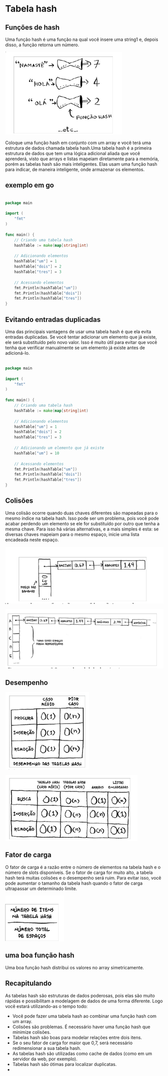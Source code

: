 # Tabela hash

## Funções de hash

Uma função hash é uma função na qual você insere uma string1 e, depois disso, a função retorna um número.


![alt text](image.png)


Coloque uma função hash em conjunto com um array e você terá uma estrutura de dados chamada tabela hash.Uma tabela hash é a primeira estrutura de dados que tem uma lógica adicional aliada que você aprenderá, visto que arrays e listas mapeiam diretamente para a memória, porém as tabelas hash são mais inteligentes. Elas usam uma função hash para indicar, de maneira inteligente, onde armazenar os elementos.


## exemplo em go

```go

package main

import (
	"fmt"
)

func main() {
	// Criando uma tabela hash
	hashTable := make(map[string]int)

	// Adicionando elementos
	hashTable["um"] = 1
	hashTable["dois"] = 2
	hashTable["tres"] = 3

	// Acessando elementos
	fmt.Println(hashTable["um"])
	fmt.Println(hashTable["dois"])
	fmt.Println(hashTable["tres"])
}

```

## Evitando entradas duplicadas

Uma das principais vantagens de usar uma tabela hash é que ela evita entradas duplicadas. Se você tentar adicionar um elemento que já existe, ele será substituído pelo novo valor. Isso é muito útil para evitar que você tenha que verificar manualmente se um elemento já existe antes de adicioná-lo.

```go

package main

import (
	"fmt"
)

func main() {
	// Criando uma tabela hash
	hashTable := make(map[string]int)

	// Adicionando elementos
	hashTable["um"] = 1
	hashTable["dois"] = 2
	hashTable["tres"] = 3

	// Adicionando um elemento que já existe
	hashTable["um"] = 10

	// Acessando elementos
	fmt.Println(hashTable["um"])
	fmt.Println(hashTable["dois"])
	fmt.Println(hashTable["tres"])
}

```

## Colisões

Uma colisão ocorre quando duas chaves diferentes são mapeadas para o mesmo índice na tabela hash. Isso pode ser um problema, pois você pode acabar perdendo um elemento se ele for substituído por outro que tenha a mesma chave. Para isso há várias alternativas, e a mais simples é esta: se diversas chaves mapeiam para o mesmo espaço, inicie uma lista encadeada neste espaço.

![alt text](image-1.png)

![alt text](image-2.png)

## Desempenho


![alt text](image-3.png)

![alt text](image-4.png)


## Fator de carga

O fator de carga é a razão entre o número de elementos na tabela hash e o número de slots disponíveis. Se o fator de carga for muito alto, a tabela hash terá muitas colisões e o desempenho será ruim. Para evitar isso, você pode aumentar o tamanho da tabela hash quando o fator de carga ultrapassar um determinado limite.

![alt text](image-5.png)

## uma boa função hash

Uma boa função hash distribui os valores no array simetricamente.



## Recapitulando

As tabelas hash são estruturas de dados poderosas, pois elas são muito rápidas e possibilitam a modelagem de dados de uma forma diferente. Logo você estará utilizando-as o tempo todo:

- Você pode fazer uma tabela hash ao combinar uma função hash com um array.
- Colisões são problemas. É necessário haver uma função hash que minimize colisões.
- Tabelas hash são boas para modelar relações entre dois itens.
- Se o seu fator de carga for maior que 0,7, será necessário redimensionar a sua tabela hash.
- As tabelas hash são utilizadas como cache de dados (como em um servidor da web, por exemplo).
- Tabelas hash são ótimas para localizar duplicatas.
-
